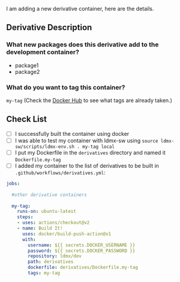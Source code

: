 
I am adding a new derivative container, here are the details.

## Derivative Description
### What new packages does this derivative add to the development container?
- package1
- package2

### What do you want to tag this container?
`my-tag`
(Check the [Docker Hub](https://hub.docker.com/repository/docker/ldmx/dev) to see what tags are already taken.)

## Check List
- [ ] I successfully built the container using docker
- [ ] I was able to test my container with ldmx-sw using `source ldmx-sw/scripts/ldmx-env.sh . my-tag local`
- [ ] I put my Dockerfile in the `derivatives` directory and named it `Dockerfile.my-tag`
- [ ] I added my container to the list of derivatives to be built in `.github/workflows/derivatives.yml`:
```yml
jobs:
  
  #other derivative containers
  
  my-tag:
    runs-on: ubuntu-latest
    steps:
    - uses: actions/checkout@v2
    - name: Build It!
      uses: docker/build-push-action@v1
      with:
        username: ${{ secrets.DOCKER_USERNAME }}
        password: ${{ secrets.DOCKER_PASSWORD }}
        repository: ldmx/dev
        path: derivatives
        dockerfile: derivatives/Dockerfile.my-tag
        tags: my-tag
```
